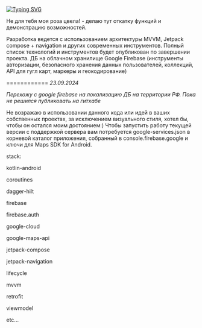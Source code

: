 <a href="https://git.io/typing-svg"><img src="https://readme-typing-svg.herokuapp.com?font=Fira+Code&size=22&duration=4000&pause=400&width=435&lines=Не+для+тебя+моя+роза+цвела+!+!+!" alt="Typing SVG" /></a>

Не для тебя моя роза цвела! - делаю тут откатку функций и демонстрацию возможностей. 

Разработка ведется с использованием архитектуры MVVM, Jetpack compose + navigation и других современных инструментов. Полный список технологий и инструментов будет опубликован по завершении проекта. 
ДБ на облачном хранилище Google Firebase (инструменты авторизации, безопасного хранения данных пользователей, коллекций, API для гугл карт, маркеры и геокодирование)

============
*23.09.2024* 

*Перехожу с google firebase на локализацию ДБ на территории РФ. Пока не решился публиковать на гитхабе*

Не возражаю в использовании данного кода или идей в ваших собственных проектах, за исключением визуального стиля, хотел бы, чтобы он остался моим достоянием:)
Чтобы запустить работу текущей версии с поддержкой сервера вам потребуется google-services.json в корневой каталог приложения, собранный в console.firebase.google и ключи для Maps SDK for Android.


stack:

kotlin-android

coroutines

dagger-hilt

firebase

firebase.auth

google-cloud

google-maps-api

jetpack-compose

jetpack-navigation

lifecycle

mvvm

retrofit

viewmodel

etc...

